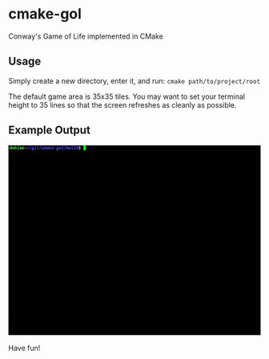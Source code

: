 # cmake-gol
Conway's Game of Life implemented in CMake

## Usage
Simply create a new directory, enter it, and run:
`cmake path/to/project/root`

The default game area is 35x35 tiles. You may want to set your terminal height to 35 lines so that the screen refreshes as cleanly as possible.

## Example Output

![Animated Example](gol.gif)

Have fun!
